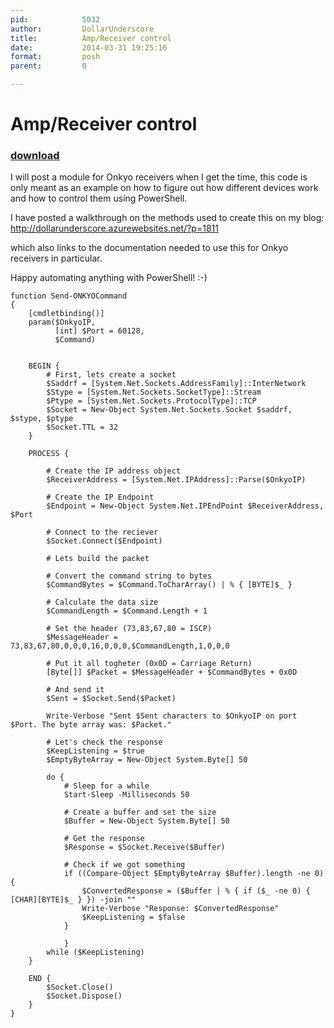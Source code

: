 ```yaml
---
pid:            5032
author:         DollarUnderscore
title:          Amp/Receiver control
date:           2014-03-31 19:25:16
format:         posh
parent:         0

---
```


# Amp/Receiver control

### [download](//scripts/5032.ps1)

I will post a module for Onkyo receivers when I get the time, this code is only meant as an example on how to figure out how different devices work and how to control them using PowerShell.

I have posted a walkthrough on the methods used to create this on my blog:
http://dollarunderscore.azurewebsites.net/?p=1811

which also links to the documentation needed to use this for Onkyo receivers in particular.

Happy automating anything with PowerShell! :-)


```posh
function Send-ONKYOCommand
{
    [cmdletbinding()]
    param($OnkyoIP,
          [int] $Port = 60128,
          $Command)


    BEGIN {
        # First, lets create a socket
        $Saddrf = [System.Net.Sockets.AddressFamily]::InterNetwork 
        $Stype = [System.Net.Sockets.SocketType]::Stream 
        $Ptype = [System.Net.Sockets.ProtocolType]::TCP
        $Socket = New-Object System.Net.Sockets.Socket $saddrf, $stype, $ptype 
        $Socket.TTL = 32
    }

    PROCESS {

        # Create the IP address object
        $ReceiverAddress = [System.Net.IPAddress]::Parse($OnkyoIP)

        # Create the IP Endpoint 
        $Endpoint = New-Object System.Net.IPEndPoint $ReceiverAddress, $Port

        # Connect to the reciever
        $Socket.Connect($Endpoint)

        # Lets build the packet

        # Convert the command string to bytes
        $CommandBytes = $Command.ToCharArray() | % { [BYTE]$_ }

        # Calculate the data size
        $CommandLength = $Command.Length + 1

        # Set the header (73,83,67,80 = ISCP)
        $MessageHeader = 73,83,67,80,0,0,0,16,0,0,0,$CommandLength,1,0,0,0

        # Put it all togheter (0x0D = Carriage Return)
        [Byte[]] $Packet = $MessageHeader + $CommandBytes + 0x0D

        # And send it
        $Sent = $Socket.Send($Packet)

        Write-Verbose "Sent $Sent characters to $OnkyoIP on port $Port. The byte array was: $Packet."

        # Let's check the response
        $KeepListening = $true
        $EmptyByteArray = New-Object System.Byte[] 50

        do {
            # Sleep for a while
            Start-Sleep -Milliseconds 50

            # Create a buffer and set the size
            $Buffer = New-Object System.Byte[] 50
            
            # Get the response
            $Response = $Socket.Receive($Buffer)

            # Check if we got something
            if ((Compare-Object $EmptyByteArray $Buffer).length -ne 0) {
                $ConvertedResponse = ($Buffer | % { if ($_ -ne 0) { [CHAR][BYTE]$_ } }) -join ""
                Write-Verbose "Response: $ConvertedResponse"
                $KeepListening = $false
            }

            }
        while ($KeepListening)
    }

    END {
        $Socket.Close()
        $Socket.Dispose()
    }
}
```
